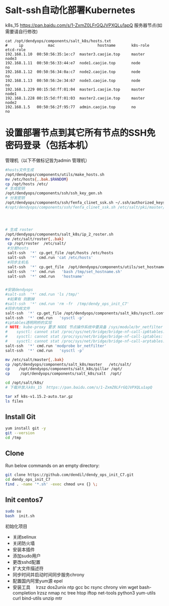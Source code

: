 # Salt-ssh自动化部署Kubernetes

k8s_15  https://pan.baidu.com/s/1-ZxmZ0LFrGQJVPXQLu1apQ
服务器节点(如需要请自行修改)
``` 
cat /opt/dendyops/components/salt_k8s/hosts.txt
#     ip           mac                   hostname       k8s-role        etcd-role 
192.168.1.10  00:50:56:35:1e:c7  master3.caojie.top     master          node3
192.168.1.11  00:50:56:33:44:e7  node1.caojie.top       node            no
192.168.1.12  00:50:56:34:0a:c7  node2.caojie.top       node            no
192.168.1.13  00:50:56:2e:34:67  node3.caojie.top       node            no
192.168.1.229 00:15:5d:ff:01:04  master1.caojie.top     master          node1
192.168.1.228 00:15:5d:ff:01:03  master2.caojie.top     master          node2
192.168.1.5   00:50:56:2f:95:77  admin.caojie.top       no              no
```

# 设置部署节点到其它所有节点的SSH免密码登录（包括本机）
管理机（以下不做标记皆为admin 管理机）
```bash 
#hosts文件生成
/opt/dendyops/components/utils/make_hosts.sh
mv /etc/hosts{,.bak.$RANDOM} 
cp /opt/hosts /etc/
# 生成密钥
/opt/dendyops/components/ssh/ssh_key_gen.sh
# 分发密钥
/opt/dendyops/components/ssh/fenfa_clinet_ssk.sh ~/.ssh/authorized_keys 123456
#/opt/dendyops/components/ssh/fenfa_clinet_ssk.sh /etc/salt/pki/master/ssh/salt-ssh.rsa.pub 123456




# 生成 roster
/opt/dendyops/components/salt_k8s/ip_2_roster.sh
mv /etc/salt/roster{,.bak}
 cp /opt/roster  /etc/salt/
 #分发hosts
 salt-ssh  '*' cp.get_file /opt/hosts /etc/hosts
 salt-ssh  '*' cmd.run 'cat /etc/hosts'
 #同步主机名
 salt-ssh  '*' cp.get_file  /opt/dendyops/components/utils/set_hostname.sh  /tmp
 salt-ssh  '*' cmd.run   'bash /tmp/set_hostname.sh'
 salt-ssh  '*' cmd.run   'hostname'


#安装dendyops
#salt-ssh  '*' cmd.run 'ls /tmp/'
 #如果有 则删掉
#salt-ssh  '*' cmd.run 'rm -fr  /tmp/dendy_ops_init_C7'
#同步内核文件
salt-ssh  '*' cp.get_file /opt/dendyops/components/salt_k8s/sysctl.conf  /etc/sysctl.conf
salt-ssh  '*' cmd.run   'sysctl -p'
#iptables透明网桥的实现
# NOTE: kube-proxy 要求 NODE 节点操作系统中要具备 /sys/module/br_netfilter 文件，而且还要设置 bridge-nf-call-iptables=1，如果不满足要求，那么 kube-proxy 只是将检查信息记录到日志中，kube-proxy 仍然会正常运行，但是这样通过 Kube-proxy 设置的某些 iptables 规则就不会工作。# 如果看到
#    sysctl: cannot stat /proc/sys/net/bridge/bridge-nf-call-ip6tables: No such file or directory
#    sysctl: cannot stat /proc/sys/net/bridge/bridge-nf-call-iptables: No such file or directory
#    sysctl: cannot stat /proc/sys/net/bridge/bridge-nf-call-arptables: No such file or directory
salt-ssh  '*' cmd.run 'modprobe br_netfilter'
salt-ssh  '*' cmd.run   'sysctl -p'

mv /etc/salt/master{,.bak}
cp /opt/dendyops/components/salt_k8s/master   /etc/salt/
cp    /opt/dendyops/components/salt_k8s/pillar /opt/
cp 　  /opt/dendyops/components/salt_k8s/salt  /opt/

cd /opt/salt/k8s/
# 下载并放入k8s_15  https://pan.baidu.com/s/1-ZxmZ0LFrGQJVPXQLu1apQ

tar xf k8s-v1.15.2-auto.tar.gz
ls files
```

## Install Git

```bash
yum install git -y
git --version
cd /tmp
```

## Clone 

Run below commands on an empty directory:
```bash
git clone https://github.com/dendil/dendy_ops_init_C7.git
cd dendy_ops_init_C7
find . -name '*.sh' -exec chmod u+x {} \;
```



## Init centos7
```bash
sudo su
bash  init.sh
```
初始化项目

 - 关闭selinux
 - 关闭防火墙
 - 安装本插件
 - 添加sudo用户
 - 更改sshd配置
 - 扩大文件描述符
 - 同步时间并启动时间同步服务chrony
 - 配置国内阿里yum源 epel
 - 安装工具　 lrzsz dos2unix ntp gcc bc rsync chrony vim wget bash-completion lrzsz nmap nc tree htop iftop net-tools python3  yum-utils curl bind-utils unzip mtr

